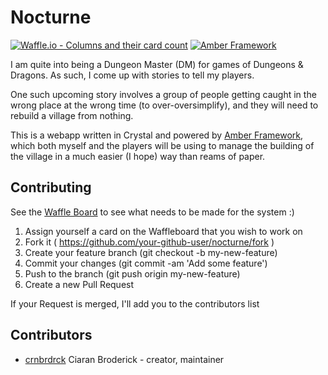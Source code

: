 # Nocturne

[![Waffle.io - Columns and their card count](https://badge.waffle.io/crnbrdrck/Nocturne.svg?columns=all)](https://waffle.io/crnbrdrck/Nocturne)
[![Amber Framework](https://img.shields.io/badge/using-amber%20framework-orange.svg)](https://github.com/crnbrdrck/Nocturne)

I am quite into being a Dungeon Master (DM) for games of Dungeons & Dragons. As such, I come up with stories to tell my players.

One such upcoming story involves a group of people getting caught in the wrong place at the wrong time (to over-oversimplify), and they will need to rebuild a village from nothing.

This is a webapp written in Crystal and powered by [Amber Framework](https://amberframework.org/), which both myself and the players will be using to manage the building of the village in a much easier (I hope) way than reams of paper.

## Contributing

See the [Waffle Board](https://waffle.io/crnbrdrck/Nocturne) to see what needs to be made for the system :)

1. Assign yourself a card on the Waffleboard that you wish to work on
2. Fork it ( https://github.com/your-github-user/nocturne/fork )
3. Create your feature branch (git checkout -b my-new-feature)
4. Commit your changes (git commit -am 'Add some feature')
5. Push to the branch (git push origin my-new-feature)
6. Create a new Pull Request

If your Request is merged, I'll add you to the contributors list

## Contributors

- [crnbrdrck](https://github.com/crnbrdrck) Ciaran Broderick - creator, maintainer

